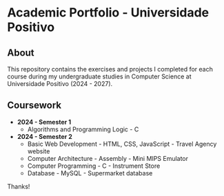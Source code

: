 # Academic Portfolio - Universidade Positivo

## About
This repository contains the exercises and projects I completed for each course during my undergraduate studies in Computer Science at Universidade Positivo (2024 - 2027).

## Coursework
- **2024 - Semester 1**
  - Algorithms and Programming Logic - C
- **2024 - Semester 2**
  - Basic Web Development - HTML, CSS, JavaScript - Travel Agency website
  - Computer Architecture - Assembly - Mini MIPS Emulator
  - Computer Programming - C - Instrument Store
  - Database - MySQL - Supermarket database

Thanks!
